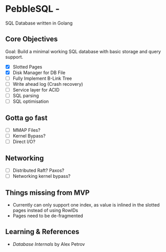# PebbleSQL -
SQL Database written in Golang

## Core Objectives

Goal: Build a minimal working SQL database with basic storage and query support.

- [x] Slotted Pages
- [x] Disk Manager for DB File
- [ ] Fully Implement B-Link Tree
- [ ] Write ahead log (Crash recovery)
- [ ] Service layer for ACID
- [ ] SQL parsing
- [ ] SQL optimisation

## Gotta go fast
- [ ] MMAP Files?
- [ ] Kernel Bypass?
- [ ] Direct I/O?

## Networking
- [ ] Distributed Raft? Paxos?
- [ ] Networking kernel bypass?

## Things missing from MVP
- Currently can only support one index, as value is inlined in the slotted pages instead of using RowIDs
- Pages need to be de-fragmented

## Learning & References
- *Database Internals* by Alex Petrov  

